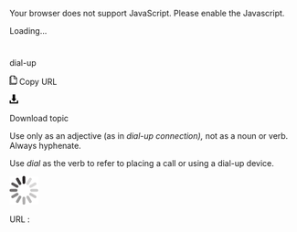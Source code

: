 Your browser does not support JavaScript. Please enable the Javascript.

Loading...

# 

dial-up

![Copy URL](media/dial-up/Copy.png)
Copy URL

![Download](media/dial-up/Download.png)

Download topic

Use only as an adjective (as in *dial-up connection),* not as a noun or verb. Always hyphenate.

Use *dial* as the verb to refer to placing a call or using a dial-up device.

![In progress](media/dial-up/activity-large.gif)

URL :
